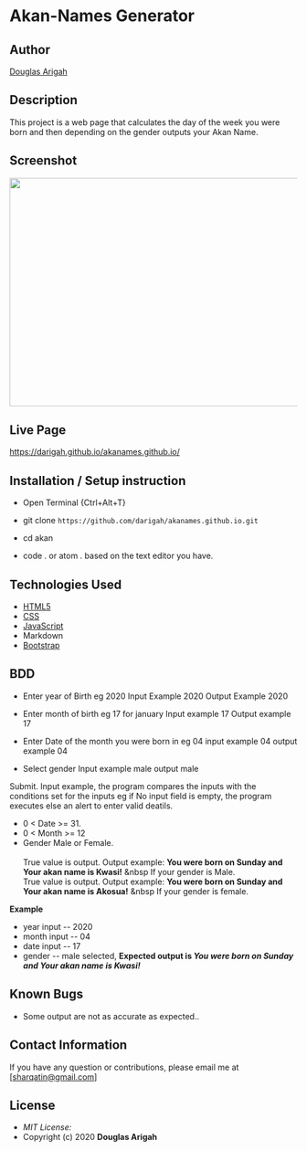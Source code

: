 # Akan-Names Generator

## Author

[Douglas Arigah](https://darigah.github.io/akanames.github.io/)

## Description

This project is a web page that calculates the day of the week you were born and then depending on the gender outputs your Akan Name. 

## Screenshot
<img src="https://user-images.githubusercontent.com/56113272/83798662-3d868300-a6ad-11ea-9c1b-e135f728c082.png" width="800px" height="400px">

## Live Page 
https://darigah.github.io/akanames.github.io/


## Installation / Setup instruction
* Open Terminal {Ctrl+Alt+T}

* git clone ```https://github.com/darigah/akanames.github.io.git```

* cd akan

* code . or atom . based on the text editor you have.

## Technologies Used

* [HTML5](https://github.com/topics/html5)
* [CSS](https://github.com/topics/css3)
* [JavaScript](https://github.com/topics/javascript)
* Markdown
* [Bootstrap](https://github.com/topics/bootstrap)

## BDD
* Enter year of Birth eg 2020
     Input Example 2020
     Output Example 2020

* Enter month of birth eg 17 for january 
    Input example 17
    Output example 17

* Enter Date of the month you were born in eg 04
    input example 04
    output example 04

* Select gender 
    Input example male
    output male

Submit.
Input example, the program compares the inputs with the conditions set for the inputs eg if No input field is empty, the program executes else an alert to enter valid deatils.
* 0 < Date >= 31.
* 0 < Month >= 12
* Gender Male or Female. <br/>  
True value is output. Output example: **You were born on Sunday and Your akan name is Kwasi!** &nbsp If your gender is Male.<br/>
True value is output. Output example: **You were born on Sunday and Your akan name is  Akosua!** &nbsp If your gender is female.  

**Example**
* year input   -- 2020
* month input  -- 04
* date input -- 17
* gender -- male selected,
**Expected output is *You were born on Sunday and Your akan name is Kwasi!*** 

## Known Bugs
* Some output are not as accurate as expected..

## Contact Information 

If you have any question or contributions, please email me at [sharqatin@gmail.com]

## License
* *MIT License:*
* Copyright (c) 2020 **Douglas Arigah**
